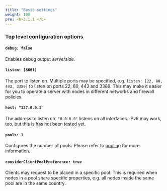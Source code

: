 ```yaml
---
title: "Basic settings"
weight: 100
pre: <b>3.1.1 </b>
---
```


### Top level configuration options

#### `debug: false`

Enables debug output *serverside*. 

#### `listen: [8601]`

The port to listen on. Multiple ports may be specified, e.g. `listen: [22, 80, 443, 3389]` to listen on ports 22, 80, 443 and 3389. This may make it easier for you to operate a server with nodes in different networks and firewall policies.

#### `host: "127.0.0.1"`

The address to listen on. `"0.0.0.0"` listens on all interfaces. IPv6 may work, too, but this is has not been tested yet.

#### `pools: 1`

Configures the number of pools. Please refer to [pooling](../pooling) for more information.

#### `considerClientPoolPreference: true`

Clients may request to be placed in a specific pool. This is required when nodes in a pool share specific properties, e.g. all nodes inside the same pool are in the same country.